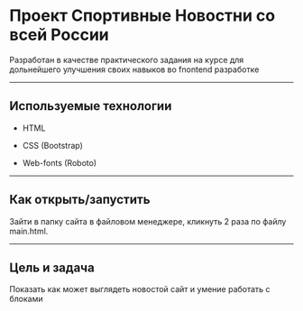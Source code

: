 # Проект Спортивные Новостни со всей России
Разработан в качестве практического задания на курсе для дольнейшего улучшения своих навыков во fnontend разработке

---
## Используемые технологии

* HTML

* CSS (Bootstrap)

* Web-fonts (Roboto)

---
## Как открыть/запустить
Зайти в папку сайта в файловом менеджере, кликнуть 2 раза по файлу main.html.

---
## Цель и задача
Показать как может выглядеть новостой сайт и умение работать с блоками

